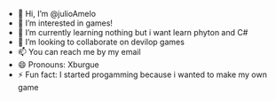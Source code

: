 - 👋 Hi, I’m @julioAmelo
- 👀 I’m interested in games!
- 🌱 I’m currently learning nothing but i want learn phyton and C#
- 💞️ I’m looking to collaborate on devilop games
- 📫 You can reach me by my email
- 😄 Pronouns: Xburgue
- ⚡ Fun fact: I started progamming because i wanted to make my own game

<!---
julioAmelo/julioAmelo is a ✨ special ✨ repository because its `README.md` (this file) appears on your GitHub profile.
You can click the Preview link to take a look at your changes.
--->
